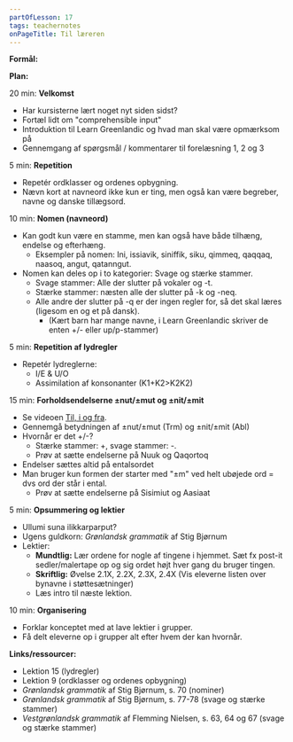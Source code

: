 ```yaml
---
partOfLesson: 17
tags: teachernotes
onPageTitle: Til læreren
---
```

**Formål:** 

**Plan:**

20 min: **Velkomst**

- Har kursisterne lært noget nyt siden sidst?
- Fortæl lidt om "comprehensible input"
- Introduktion til Learn Greenlandic og hvad man skal være opmærksom på
- Gennemgang af spørgsmål / kommentarer til forelæsning 1, 2 og 3

5 min: **Repetition**

- Repetér ordklasser og ordenes opbygning.
- Nævn kort at navneord ikke kun er ting, men også kan være begreber, navne og danske tillægsord.

10 min: **Nomen (navneord)**

- Kan godt kun være en stamme, men kan også have både tilhæng, endelse og efterhæng.
    - Eksempler på nomen: Ini, issiavik, siniffik, siku, qimmeq, qaqqaq, naasoq, angut, qatanngut.
- Nomen kan deles op i to kategorier: Svage og stærke stammer.
    - Svage stammer: Alle der slutter på vokaler og -t.
    - Stærke stammer: næsten alle der slutter på -k og -neq.
    - Alle andre der slutter på -q er der ingen regler for, så det skal læres (ligesom en og et på dansk).
        - (Kært barn har mange navne, i Learn Greenlandic skriver de enten +/- eller up/p-stammer)
    
5 min: **Repetition af lydregler**

- Repetér lydreglerne:
    - I/E & U/O
    - Assimilation af konsonanter (K1+K2>K2K2)

15 min: **Forholdsendelserne ±nut/±mut og ±nit/±mit**
- Se videoen [Til, i og fra](/mere/videoer/forholdsendelser/).
- Gennemgå betydningen af ±nut/±mut (Trm) og ±nit/±mit (Abl)
- Hvornår er det +/-?
    - Stærke stammer: +, svage stammer: -.
    - Prøv at sætte endelserne på Nuuk og Qaqortoq
- Endelser sættes altid på entalsordet
- Man bruger kun formen der starter med "±m" ved helt ubøjede ord = dvs ord der står i ental.
    - Prøv at sætte endelserne på Sisimiut og Aasiaat

5 min: **Opsummering og lektier**

- Ullumi suna ilikkarparput?
- Ugens guldkorn: *Grønlandsk grammatik* af Stig Bjørnum
- Lektier:
    - **Mundtlig:** Lær ordene for nogle af tingene i hjemmet. Sæt fx post-it sedler/malertape op og sig ordet højt hver gang du bruger tingen.
    - **Skriftlig:** Øvelse 2.1X, 2.2X, 2.3X, 2.4X (Vis eleverne listen over bynavne i støttesætninger)
    - Læs intro til næste lektion.

10 min: **Organisering**
- Forklar konceptet med at lave lektier i grupper.
- Få delt eleverne op i grupper alt efter hvem der kan hvornår.

**Links/ressourcer:**

- Lektion 15 (lydregler)
- Lektion 9 (ordklasser og ordenes opbygning)
- *Grønlandsk grammatik* af Stig Bjørnum, s. 70 (nominer)
- *Grønlandsk grammatik* af Stig Bjørnum, s. 77-78 (svage og stærke stammer)
- *Vestgrønlandsk grammatik* af Flemming Nielsen, s. 63, 64 og 67 (svage og stærke stammer)